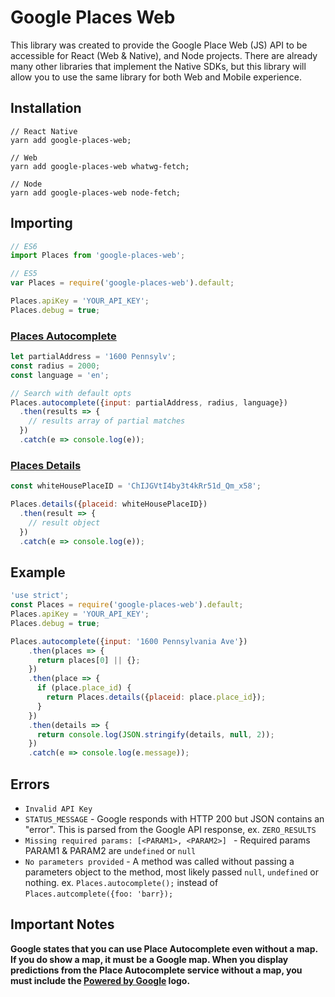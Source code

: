 # Google Places Web
This library was created to provide the Google Place Web (JS) API to be accessible for React (Web & Native), and Node projects. There are already many other libraries that implement the Native SDKs, but this library will allow you to use the same library for both Web and Mobile experience.

## Installation

```shell
// React Native
yarn add google-places-web;

// Web
yarn add google-places-web whatwg-fetch;

// Node
yarn add google-places-web node-fetch;
```

## Importing

```javascript
// ES6
import Places from 'google-places-web';

// ES5
var Places = require('google-places-web').default;

Places.apiKey = 'YOUR_API_KEY';
Places.debug = true;
```


### [Places Autocomplete](https://developers.google.com/places/web-service/autocomplete)
```javascript
let partialAddress = '1600 Pennsylv';
const radius = 2000;
const language = 'en';

// Search with default opts
Places.autocomplete({input: partialAddress, radius, language})
  .then(results => {
    // results array of partial matches
  })
  .catch(e => console.log(e));
```

### [Places Details](https://developers.google.com/places/web-service/details)
```javascript
const whiteHousePlaceID = 'ChIJGVtI4by3t4kRr51d_Qm_x58';

Places.details({placeid: whiteHousePlaceID})
  .then(result => {
    // result object
  })
  .catch(e => console.log(e));
```

## Example

```javascript
'use strict';
const Places = require('google-places-web').default;
Places.apiKey = 'YOUR_API_KEY';
Places.debug = true;

Places.autocomplete({input: '1600 Pennsylvania Ave'})
    .then(places => {
      return places[0] || {};
    })
    .then(place => {
      if (place.place_id) {
        return Places.details({placeid: place.place_id});
      }
    })
    .then(details => {
      return console.log(JSON.stringify(details, null, 2));
    })
    .catch(e => console.log(e.message));

```

## Errors
- `Invalid API Key`
- `STATUS_MESSAGE` - Google responds with HTTP 200 but JSON contains an "error". This is parsed from the Google API response, ex. `ZERO_RESULTS`
- `Missing required params: [<PARAM1>, <PARAM2>] ` - Required params PARAM1 & PARAM2 are `undefined` or `null`
- `No parameters provided` - A method was called without passing a parameters object to the method, most likely passed `null`, `undefined` or nothing. ex. `Places.autocomplete();` instead of `Places.autcomplete({foo: 'barr});`

## Important Notes
**Google states that you can use Place Autocomplete even without a map. If you do show a map, it must be a Google map. When you display predictions from the Place Autocomplete service without a map, you must include the [Powered by Google](https://developers.google.com/places/web-service/policies#logo_requirements) logo.**